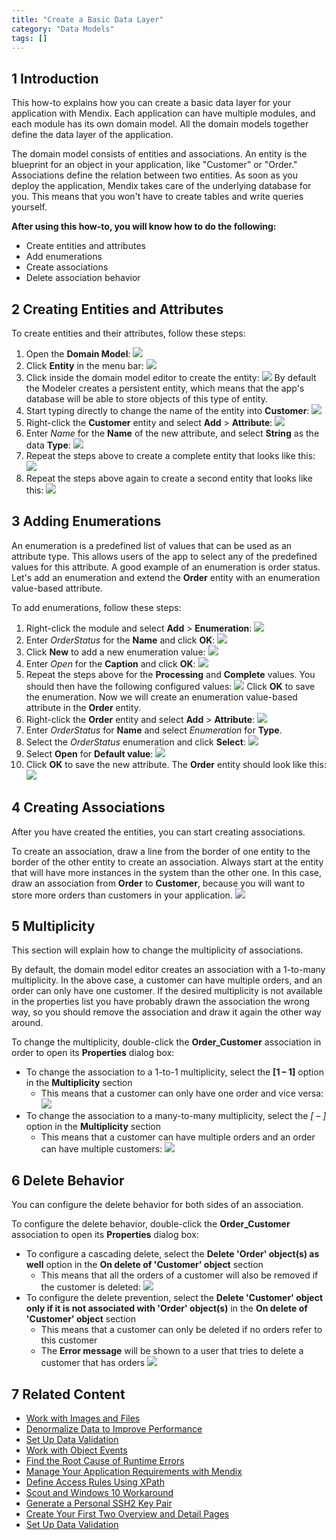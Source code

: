 ```yaml
---
title: "Create a Basic Data Layer"
category: "Data Models"
tags: []
---
```


## 1 Introduction

This how-to explains how you can create a basic data layer for your application with Mendix. Each application can have multiple modules, and each module has its own domain model. All the domain models together define the data layer of the application. 

The domain model consists of entities and associations. An entity is the blueprint for an object in your application, like "Customer" or "Order." Associations define the relation between two entities. As soon as you deploy the application, Mendix takes care of the underlying database for you. This means that you won't have to create tables and write queries yourself.

**After using this how-to, you will know how to do the following:**

* Create entities and attributes
* Add enumerations
* Create associations
* Delete association behavior

## 2 Creating Entities and Attributes

To create entities and their attributes, follow these steps:

1. Open the **Domain Model**:
    ![](attachments/18448745/18582192.png)
2. Click **Entity** in the menu bar:
    ![](attachments/18448745/18582191.png) 
3. Click inside the domain model editor to create the entity:
    ![](attachments/18448745/18582190.png) 
    By default the Modeler creates a persistent entity, which means that the app's database will be able to store objects of this type of entity.
4. Start typing directly to change the name of the entity into **Customer**:
    ![](attachments/18448745/18582189.png)
5. Right-click the **Customer** entity and select **Add** > **Attribute**:
    ![](attachments/18448745/18582188.png)
6. Enter *Name* for the **Name** of the new attribute, and select **String** as the data **Type**:
    ![](attachments/18448745/18582186.png)
7. Repeat the steps above to create a complete entity that looks like this:
    ![](attachments/18448745/18582185.png)
9. Repeat the steps above again to create a second entity that looks like this:
    ![](attachments/18448745/18582184.png)

## 3 Adding Enumerations

An enumeration is a predefined list of values that can be used as an attribute type. This allows users of the app to select any of the predefined values for this attribute. A good example of an enumeration is order status. Let's add an enumeration and extend the **Order** entity with an enumeration value-based attribute.

To add enumerations, follow these steps:

1. Right-click the module and select **Add** > **Enumeration**:
    ![](attachments/18448745/18582182.png)
2. Enter *OrderStatus* for the **Name** and click **OK**:
    ![](attachments/18448745/18582202.png)
3. Click **New** to add a new enumeration value:
    ![](attachments/18448745/18582181.png)
4. Enter _Open_ for the **Caption** and click **OK**:
    ![](attachments/18448745/18582180.png)
5. Repeat the steps above for the **Processing** and **Complete** values. You should then have the following configured values:
    ![](attachments/18448745/18582179.png)
    Click **OK** to save the enumeration. Now we will create an enumeration value-based attribute in the **Order** entity.
6. Right-click the **Order** entity and select **Add** > **Attribute**:
    ![](attachments/18448745/18582178.png)
7. Enter *OrderStatus* for **Name** and select *Enumeration* for **Type**.
8. Select the *OrderStatus* enumeration and click **Select**:
    ![](attachments/18448745/18582177.png)
9. Select **Open** for **Default value**:
    ![](attachments/18448745/18582197.png)
10. Click **OK** to save the new attribute. The **Order** entity should look like this:
    ![](attachments/18448745/18582176.png)

## 4 Creating Associations

After you have created the entities, you can start creating associations.

To create an association, draw a line from the border of one entity to the border of the other entity to create an association. Always start at the entity that will have more instances in the system than the other one. In this case, draw an association from **Order** to **Customer**, because you will want to store more orders than customers in your application.
    ![](attachments/18448745/18582175.png)

## 5 Multiplicity

This section will explain how to change the multiplicity of associations. 

By default, the domain model editor creates an association with a 1-to-many multiplicity. In the above case, a customer can have multiple orders, and an order can only have one customer. If the desired multiplicity is not available in the properties list you have probably drawn the association the wrong way, so you should remove the association and draw it again the other way around.

To change the multiplicity, double-click the **Order_Customer** association in order to open its **Properties** dialog box:

* To change the association to a 1-to-1 multiplicity, select the **[1 – 1]** option in the **Multiplicity** section
    * This means that a customer can only have one order and vice versa:
    ![](attachments/18448745/18582206.png)
* To change the association to a many-to-many multiplicity, select the **[* – *]** option in the **Multiplicity** section
    * This means that a customer can have multiple orders and an order can have multiple customers:
    ![](attachments/18448745/18582205.png)

## 6 Delete Behavior

You can configure the delete behavior for both sides of an association.

To configure the delete behavior, double-click the **Order_Customer** association to open its **Properties** dialog box:

* To configure a cascading delete, select the **Delete 'Order' object(s) as well** option in the **On delete of 'Customer' object** section
    * This means that all the orders of a customer will also be removed if the customer is deleted:
    ![](attachments/18448745/18582209.png)
* To configure the delete prevention, select the **Delete 'Customer' object only if it is not associated with 'Order' object(s)** in the **On delete of 'Customer' object** section
    * This means that a customer can only be deleted if no orders refer to this customer
    * The **Error message** will be shown to a user that tries to delete a customer that has orders
    ![](attachments/18448745/18582208.png)

## 7 Related Content

* [Work with Images and Files](Working+with+images+and+files)
* [Denormalize Data to Improve Performance](Denormalize+Data+to+Improve+Performance)
* [Set Up Data Validation](Setting+up+data+validation)
* [Work with Object Events](Working+With+Object+Events)
* [Find the Root Cause of Runtime Errors](Finding+the+Root+Cause+of+Runtime+Errors)
* [Manage Your Application Requirements with Mendix](Managing+your+Application+Requirements+with+Mendix)
* [Define Access Rules Using XPath](Define+Access+Rules+Using+XPath)
* [Scout and Windows 10 Workaround](Scout+and+Windows+10+Workaround)
* [Generate a Personal SSH2 Key Pair](Generating+a+personal+SSH2+key+pair)
* [Create Your First Two Overview and Detail Pages](Create+Your+First+Two+Overview+and+Detail+Pages)
* [Set Up Data Validation](Setting+up+data+validation)